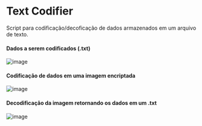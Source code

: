 # Text Codifier
Script para codificação/decoficação de dados armazenados em um arquivo de texto.


#### Dados a serem codificados (.txt)
![image](https://user-images.githubusercontent.com/40063504/141661547-d9f67a2d-9f0f-4898-b324-fa73b9e44fc3.png)

#### Codificação de dados em uma imagem encriptada
![image](https://user-images.githubusercontent.com/40063504/141661586-f8a178a2-42cf-4fb7-af30-be9a4329cc82.png)

#### Decodificação da imagem retornando os dados em um .txt
![image](https://user-images.githubusercontent.com/40063504/141661604-32b2a07d-eb85-4ff6-a343-12d015aee503.png)

